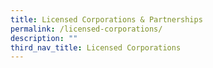 ```yaml
---
title: Licensed Corporations & Partnerships
permalink: /licensed-corporations/
description: ""
third_nav_title: Licensed Corporations
---
```

